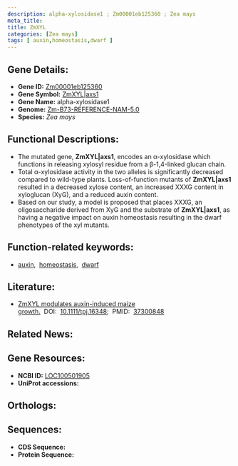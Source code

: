 ```yaml
---
description: alpha-xylosidase1 ; Zm00001eb125360 ; Zea mays
meta_title:
title: ZmXYL
categories: [Zea mays]
tags: [ auxin,homeostasis,dwarf ]
---
```


## Gene Details:
- **Gene ID:** [Zm00001eb125360]()
- **Gene Symbol:** <u>ZmXYL|axs1</u>
- **Gene Name:** alpha-xylosidase1
- **Genome:** [Zm-B73-REFERENCE-NAM-5.0]()
- **Species:** *Zea mays*

## Functional Descriptions:
   - The mutated gene, **ZmXYL|axs1**, encodes an α-xylosidase which functions in releasing xylosyl residue from a β-1,4-linked glucan chain.
   - Total α-xylosidase activity in the two alleles is significantly decreased compared to wild-type plants. Loss-of-function mutants of **ZmXYL|axs1** resulted in a decreased xylose content, an increased XXXG content in xyloglucan (XyG), and a reduced auxin content.
   - Based on our study, a model is proposed that places XXXG, an oligosaccharide derived from XyG and the substrate of **ZmXYL|axs1**, as having a negative impact on auxin homeostasis resulting in the dwarf phenotypes of the xyl mutants.

## Function-related keywords:
   - [auxin](/tags/auxin/),&nbsp;&nbsp;[homeostasis](/tags/homeostasis/),&nbsp;&nbsp;[dwarf](/tags/dwarf/)

## Literature:
   - [ZmXYL modulates auxin-induced maize growth.](https://doi.org/10.1111/tpj.16348)&nbsp;&nbsp;DOI:&nbsp;&nbsp;[10.1111/tpj.16348](https://doi.org/10.1111/tpj.16348);&nbsp;&nbsp;PMID:&nbsp;&nbsp;[37300848](https://pubmed.ncbi.nlm.nih.gov/37300848/)

## Related News:

## Gene Resources:
- **NCBI ID:**  [LOC100501905](https://www.ncbi.nlm.nih.gov/gene/?term=LOC100501905)
- **UniProt accessions:**  [](https://www.uniprot.org/uniprotkb//entry)

## Orthologs:

## Sequences:
- **CDS Sequence:**
- **Protein Sequence:**
